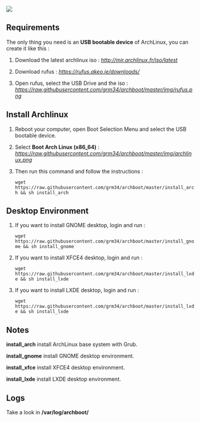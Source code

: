 ![](http://i.imgur.com/z4nv4Kj.png)

## Requirements

The only thing you need is an **USB bootable device** of ArchLinux, you can create it like this :

1. Download the latest archlinux iso : *http://mir.archlinux.fr/iso/latest*

2. Download rufus : *https://rufus.akeo.ie/downloads/*

3. Open rufus, select the USB Drive and the iso : *https://raw.githubusercontent.com/grm34/archboot/master/img/rufus.png*

## Install Archlinux

1. Reboot your computer, open Boot Selection Menu and select the USB bootable device.

2. Select **Boot Arch Linux (x86_64)** : *https://raw.githubusercontent.com/grm34/archboot/master/img/archlinux.png*

3. Then run this command and follow the instructions :

    `wget https://raw.githubusercontent.com/grm34/archboot/master/install_arch && sh install_arch`

## Desktop Environment

1. If you want to install GNOME desktop, login and run :

    `wget https://raw.githubusercontent.com/grm34/archboot/master/install_gnome && sh install_gnome`

2. If you want to install XFCE4 desktop, login and run :

    `wget https://raw.githubusercontent.com/grm34/archboot/master/install_lxde && sh install_lxde`

3. If you want to install LXDE desktop, login and run :

    `wget https://raw.githubusercontent.com/grm34/archboot/master/install_lxde && sh install_lxde`

## Notes

**install_arch** install ArchLinux base system with Grub.

**install_gnome** install GNOME desktop environment.

**install_xfce** install XFCE4 desktop environment.

**install_lxde** install LXDE desktop environment.

## Logs
Take a look in **/var/log/archboot/**
